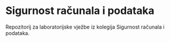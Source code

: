 # Sigurnost računala i podataka
Repozitorij za laboratorijske vježbe iz kolegija Sigurnost računala i podataka.

